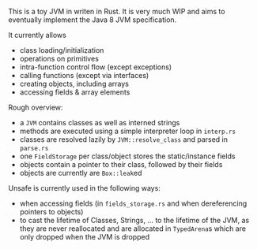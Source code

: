 This is a toy JVM in writen in Rust. It is very much WIP and aims to eventually implement the Java 8 JVM specification.

It currently allows
- class loading/initialization
- operations on primitives
- intra-function control flow (except exceptions)
- calling functions (except via interfaces)
- creating objects, including arrays
- accessing fields & array elements

Rough overview:
- a `JVM` contains classes as well as interned strings
- methods are executed using a simple interpreter loop in `interp.rs`
- classes are resolved lazily by `JVM::resolve_class` and parsed in `parse.rs`
- one `FieldStorage` per class/object stores the static/instance fields 
- objects contain a pointer to their class, followed by their fields
- objects are currently are `Box::leak`ed

Unsafe is currently used in the following ways:
- when accessing fields (in `fields_storage.rs` and when dereferencing pointers to objects)
- to cast the lifetime of Classes, Strings, … to the lifetime of the JVM,
  as they are never reallocated and are allocated in `TypedArena`s 
  which are only dropped when the JVM is dropped
